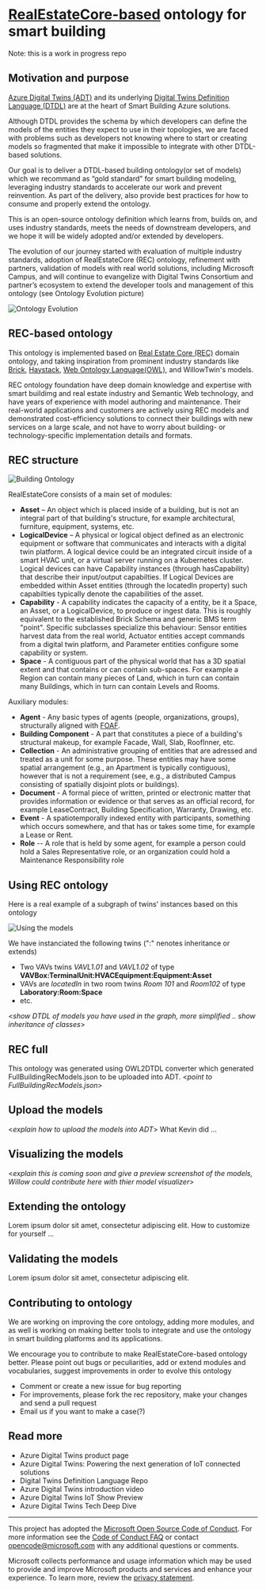 # [RealEstateCore-based](https://doc.realestatecore.io/3.2/full.html) ontology for smart building

Note: this is a work in progress repo

## Motivation and purpose

[Azure Digital Twins (ADT)](https://azure.microsoft.com/en-us/services/digital-twins/) and its underlying [Digital Twins Definition Language (DTDL)](https://github.com/Azure/opendigitaltwins-dtdl) are at the heart of Smart Building Azure solutions. 

Although DTDL provides the schema by which developers can define the models of the entities they expect to use in their topologies, we are faced with problems such as developers not knowing where to start or creating models so fragmented that make it impossible to integrate with other DTDL-based solutions.

Our goal is to deliver a DTDL-based building ontology(or set of models) which we recommand as “gold standard” for smart building modeling, leveraging industry standards to accelerate our work and prevent reinvention. As part of the delivery, also provide best practices for how to consume and properly extend the ontology. 

This is an open-source ontology definition which learns from, builds on, and uses industry standards, meets the needs of downstream developers, and we hope it will be widely adopted and/or extended by developers.

The evolution of our journey started with evaluation of multiple industry standards, adoption of RealEstateCore (REC) ontology, refinement with partners, validation of models with real world solutions, including Microsoft Campus, and will continue to evangelize with Digital Twins Consortium and partner’s ecosystem to extend the developer tools and management of this ontology (see Ontology Evolution picture)

![Ontology Evolution](images/OntologyEvolution.JPG)

## REC-based ontology
This ontology is implemented based on [Real Estate Core (REC)](https://doc.realestatecore.io/3.3/full.html) domain ontology, and taking inspiration from prominent industry standards like [Brick](https://brickschema.org/ontology/), [Haystack](https://project-haystack.org/), [Web Ontology Language(OWL)](https://www.w3.org/OWL), and WillowTwin's models.

REC ontology foundation have deep domain knowledge and expertise with smart buildimg and real estate industry and Semantic Web technology, and have years of experience with model authoring and maintenance. Their real-world applications and customers are actively using REC models and demonstrated cost-efficiency solutions to connect their buildings with new services on a large scale, and not have to worry about building- or technology-specific implementation details and formats. 

## REC structure

![Building Ontology](images/OntologyDiagram.JPG)

RealEstateCore consists of a main set of modules:
  - **Asset** – An object which is placed inside of a building, but is not an integral part of that building's structure, for example architectural, furniture, equipment, systems, etc.
  - **LogicalDevice** – A physical or logical object defined as an electronic equipment or software that communicates and interacts with a digital twin platform. A logical device could be an integrated circuit inside of a smart HVAC unit, or a virtual server running on a Kubernetes cluster. Logical devices can have Capability instances (through hasCapability) that describe their input/output capabilties. If Logical Devices are embedded within Asset entities (through the locatedIn property) such capabilties typically denote the capabilities of the asset.
  - **Capability** - A capability indicates the capacity of a entity, be it a Space, an Asset, or a LogicalDevice, to produce or ingest data. This is roughly equivalent to the established Brick Schema and generic BMS term \"point\". Specific subclasses specialize this behaviour: Sensor entities harvest data from the real world, Actuator entities accept commands from a digital twin platform, and Parameter entities configure some capability or system.
  - **Space** - A contiguous part of the physical world that has a 3D spatial extent and that contains or can contain sub-spaces. For example a Region can contain many pieces of Land, which in turn can contain many Buildings, which in turn can contain Levels and Rooms.

  Auxiliary modules:
  - **Agent** - Any basic types of agents (people, organizations, groups), structurally aligned with [FOAF](http://xmlns.com/foaf/spec/).
  - **Building Component** - A part that constitutes a piece of a building's structural makeup, for example Facade, Wall, Slab, RoofInner, etc.
  - **Collection** - An administrative grouping of entities that are adressed and treated as a unit for some purpose. These entities may have some spatial arrangement (e.g., an Apartment is typically contiguous), however that is not a requirement (see, e.g., a distributed Campus consisting of spatially disjoint plots or buildings).
  - **Document** - A formal piece of written, printed or electronic matter that provides information or evidence or that serves as an official record, for example LeaseContract, Building Specification, Warranty, Drawing, etc. 
  - **Event** - A spatiotemporally indexed entity with participants, something which occurs somewhere, and that has or takes some time, for example a Lease or Rent.
  - **Role** -- A role that is held by some agent, for example a person could hold a Sales Representative role, or an organization could hold a Maintenance Responsibility role

## Using REC ontology

Here is a real example of a subgraph of twins' instances based on this ontology

![Using the models](images/UsingModels.JPG)

We have instanciated the following twins (":" nenotes inheritance or extends)
- Two VAVs twins *VAVL1.01* and *VAVL1.02* of type **VAVBox:TerminalUnit:HVACEquipment:Equipment:Asset** 
- VAVs are *locatedIn* in two room twins *Room 101* and *Room102* of type **Laboratory:Room:Space**
- etc.



<*show DTDL of models you have used in the graph, more simplified .. show inheritance of classes*>

## REC full
This ontology was generated using OWL2DTDL converter which generated FullBuildingRecModels.json to be uploaded into ADT.
<*point to FullBuildingRecModels.json*>

## Upload the models
<*explain how to upload the models into ADT*>
What Kevin did ...

## Visualizing the models
<*explain this is coming soon and give a preview screenshot of the models, Willow could contribute here with thier model visualizer*>

## Extending the ontology

Lorem ipsum dolor sit amet, consectetur adipiscing elit.
How to customize for yourself ...

## Validating the models

Lorem ipsum dolor sit amet, consectetur adipiscing elit.

## Contributing to ontology

We are working on improving the core ontology, adding more modules, and as well is working on making better tools to integrate and use the ontology in smart building platforms and its applications.

We encourage you to contribute to make RealEstateCore-based ontology better. Please point out bugs or peculiarities, add or extend modules and vocabularies, suggest improvements in order to evolve this ontology

- Comment or create a new issue for bug reporting
- For improvements, please fork the rec repository, make your changes and send a pull request
- Email us if you want to make a case(?)

## Read more

- Azure Digital Twins product page
- Azure Digital Twins: Powering the next generation of IoT connected solutions
- Digital Twins Definition Language Repo
- Azure Digital Twins introduction video
- Azure Digital Twins IoT Show Preview
- Azure Digital Twins Tech Deep Dive

---
This project has adopted the [Microsoft Open Source Code of Conduct](https://opensource.microsoft.com/codeofconduct/).
For more information see the [Code of Conduct FAQ](https://opensource.microsoft.com/codeofconduct/faq/) or contact [opencode@microsoft.com](mailto:opencode@microsoft.com) with any additional questions or comments.

Microsoft collects performance and usage information which may be used to provide and improve Microsoft products and services and enhance your experience.
To learn more, review the [privacy statement](https://go.microsoft.com/fwlink/?LinkId=521839&clcid=0x409).


